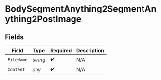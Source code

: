 # BodySegmentAnything2SegmentAnything2PostImage


## Fields

| Field              | Type               | Required           | Description        |
| ------------------ | ------------------ | ------------------ | ------------------ |
| `FileName`         | *string*           | :heavy_check_mark: | N/A                |
| `Content`          | *any*              | :heavy_check_mark: | N/A                |
